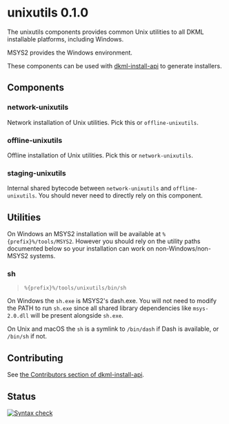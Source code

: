 # unixutils 0.1.0

The unixutils components provides common Unix utilities to all DKML
installable platforms, including Windows.

MSYS2 provides the Windows environment.

These components can be used with [dkml-install-api](https://diskuv.github.io/dkml-install-api/index.html)
to generate installers.

## Components

### network-unixutils

Network installation of Unix utilities. Pick this or `offline-unixutils`.

### offline-unixutils

Offline installation of Unix utilities. Pick this or `network-unixutils`.

### staging-unixutils

Internal shared bytecode between `network-unixutils` and `offline-unixutils`.
You should never need to directly rely on this component.

## Utilities

On Windows an MSYS2 installation will be available
at `%{prefix}%/tools/MSYS2`. However you should rely on the utility
paths documented below so your installation can work
on non-Windows/non-MSYS2 systems.

### sh

> `%{prefix}%/tools/unixutils/bin/sh`

On Windows the `sh.exe` is MSYS2's dash.exe. You will not
need to modify the PATH to run `sh.exe` since all shared
library dependencies like `msys-2.0.dll` will be present
alongside `sh.exe`.

On Unix and macOS the `sh` is a symlink to `/bin/dash` if Dash
is available, or `/bin/sh` if not.

## Contributing

See [the Contributors section of dkml-install-api](https://github.com/diskuv/dkml-install-api/blob/main/contributors/README.md).

## Status

[![Syntax check](https://github.com/diskuv/dkml-component-unixutils/actions/workflows/syntax.yml/badge.svg)](https://github.com/diskuv/dkml-component-unixutils/actions/workflows/syntax.yml)

